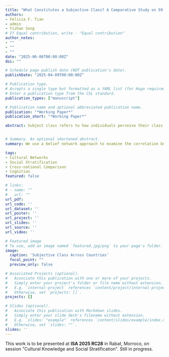 ```yaml
---
title: "What Constitutes a Subjective Class? A Comparative Study on 59 Countries"
authors:
- Felicia F. Tian
- admin
- Yizhao Song
# If Equal contribution, write - "Equal contribution"
author_notes:
- ""
- ""
- ""
date: "2025-06-06T00:00:00Z"
doi: ""

# Schedule page publish date (NOT publication's date).
publishDate: "2025-04-09T00:00:00Z"

# Publication type.
# Accepts a single type but formatted as a YAML list (for Hugo requirements).
# Enter a publication type from the CSL standard.
publication_types: ["manuscript"]

# Publication name and optional abbreviated publication name.
publication: "*Working Paper*"
publication_short: "*Working Paper*"

abstract: Subject class refers to how individuals perceive their class position, which is shaped by their sense of belonging to a particular class and how they view their position within a broader social structure. Many studies have been done on this topic, and they consistently identify a gap between the objective class and the subjective class. Such discrepancy is observed among different classes across countries. One potential reason is that the feeling of subjective class is associated with more than objective measures such as income, education, or occupation. But so far, few have explored this question systematically, let alone comparatively. This study aims to find what values constitute a subjective class and compare the commonalities and differences across countries. We use a belief network approach to examine the correlation between subjective class and its associated value, utilizing the most recent WVS on 64 countries to create a value network around the subjective class in each country. We find that subjective class is shaped by a mixture of value systems, and countries with different political values enjoy different conceptual connection logic. 


# Summary. An optional shortened abstract.
summary: We use a belief network approach to examine the correlation between subjective class and its associated value, finding that subjective class is shaped by a mixture of value systems, and countries with different political values enjoy different conceptual connection logic.

tags:
- Cultural Networks
- Social Stratification
- Cross-national Comparison
- Cognition
featured: false

# links:
# - name: ""
#   url: ""
url_pdf: 
url_code: ''
url_dataset: ''
url_poster: ''
url_project: ''
url_slides: ''
url_source: ''
url_video: ''

# Featured image
# To use, add an image named `featured.jpg/png` to your page's folder. 
image:
  caption: 'Subjective Class Across Countries'
  focal_point: ""
  preview_only: false

# Associated Projects (optional).
#   Associate this publication with one or more of your projects.
#   Simply enter your project's folder or file name without extension.
#   E.g. `internal-project` references `content/project/internal-project/index.md`.
#   Otherwise, set `projects: []`.
projects: []

# Slides (optional).
#   Associate this publication with Markdown slides.
#   Simply enter your slide deck's filename without extension.
#   E.g. `slides: "example"` references `content/slides/example/index.md`.
#   Otherwise, set `slides: ""`.
slides: ''
---
```


This work is to be presented at **ISA 2025 RC28** in Rabat, Morroco, on session "Cultural Knowledge and Social Stratification". Still in progress.
